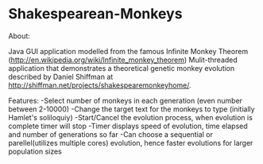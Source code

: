 Shakespearean-Monkeys
=====================
About:

Java GUI application modelled from the famous Infinite Monkey Theorem (http://en.wikipedia.org/wiki/Infinite_monkey_theorem)
Mulit-threaded application that demonstrates a theoretical genetic monkey evolution described by Daniel Shiffman at 
http://shiffman.net/projects/shakespearemonkeyhome/. 

Features:
  -Select number of monkeys in each generation (even number between 2-10000)
  -Change the target text for the monkeys to type (initially Hamlet's soliloquiy)
  -Start/Cancel the evolution process, when evolution is complete timer will stop
  -Timer displays speed of evolution, time elapsed and number of generations so far
  -Can choose a sequential or parellel(utilizes multiple cores) evolution, hence faster evolutions for larger population sizes
